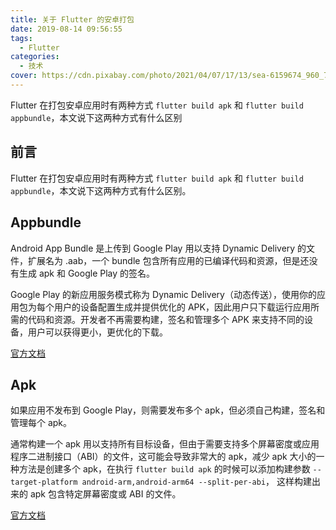 ```yaml
---
title: 关于 Flutter 的安卓打包
date: 2019-08-14 09:56:55
tags:
  - Flutter
categories:
  - 技术
cover: https://cdn.pixabay.com/photo/2021/04/07/17/13/sea-6159674_960_720.jpg
---
```


Flutter 在打包安卓应用时有两种方式 `flutter build apk` 和 `flutter build appbundle`，本文说下这两种方式有什么区别

<!--more-->

## 前言

Flutter 在打包安卓应用时有两种方式 `flutter build apk` 和 `flutter build appbundle`，本文说下这两种方式有什么区别。

## Appbundle

Android App Bundle 是上传到 Google Play 用以支持 Dynamic Delivery 的文件，扩展名为 .aab，一个 bundle 包含所有应用的已编译代码和资源，但是还没有生成 apk 和 Google Play 的签名。

Google Play 的新应用服务模式称为 Dynamic Delivery（动态传送），使用你的应用包为每个用户的设备配置生成并提供优化的 APK，因此用户只下载运行应用所需的代码和资源。开发者不再需要构建，签名和管理多个 APK 来支持不同的设备，用户可以获得更小，更优化的下载。

[官方文档](https://developer.android.com/guide/app-bundle)

## Apk

如果应用不发布到 Google Play，则需要发布多个 apk，但必须自己构建，签名和管理每个 apk。

通常构建一个 apk 用以支持所有目标设备，但由于需要支持多个屏幕密度或应用程序二进制接口（ABI）的文件，这可能会导致非常大的 apk，减少 apk 大小的一种方法是创建多个 apk，在执行 `flutter build apk` 的时候可以添加构建参数 `--target-platform android-arm,android-arm64 --split-per-abi`， 这样构建出来的 apk 包含特定屏幕密度或 ABI 的文件。

[官方文档](https://developer.android.com/studio/build/configure-apk-splits)
